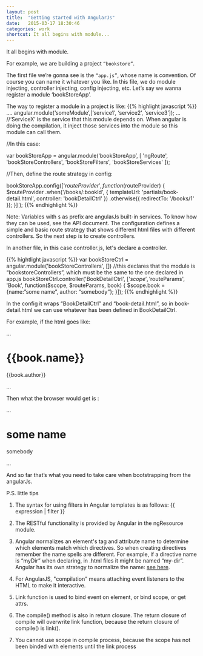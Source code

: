 ```yaml
---
layout: post
title:  "Getting started with AngularJs"
date:   2015-03-17 18:30:46
categories: work
shortcut: It all begins with module...
---
```

It all begins with module. 

For example, we are building a project `“bookstore”`.

The first file we’re gonna see is the `“app.js”`, whose name is convention. Of course you can name it whatever you like. In this file, we do module injecting, controller injecting, config injecting, etc. Let’s say we wanna register a module ‘bookStoreApp’.

The way to register a module in a project is like:
{{% highlight javascript %}}
  ....
  angular.module(‘someModule’,[‘service1’, ‘service2’, ‘service3’]);
  ...
  //‘ServiceX’ is the service that this module depends on. When angular is doing the compilation, it inject those services into the module so this module can call them.

  //In this case:

  var bookStoreApp = angular.module(‘bookStoreApp’, [
    'ngRoute',
    'bookStoreControllers',
    'bookStoreFilters',
    'bookStoreServices'
  ]);

  //Then, define the route strategy in config:

  bookStoreApp.config(['$routeProvider',
    function($routeProvider) {
      $routeProvider
  .when('/books/:bookId', {
          templateUrl: 'partials/book-detail.html',
          controller: 'bookDetailCtrl'
        })
  .otherwise({
          redirectTo: '/books/1'
        });
    }]
  );
{{% endhighlight %}}

Note: Variables with `$` as prefix are angularJs built-in services. To know how they can be used, see the API document. The configuration defines a simple and basic route strategy that shows different html files with different controllers. So the next step is to create controllers.

In another file, in this case controller.js, let's declare a controller.

{{% hightlight javascript %}}
  var bookStoreCtrl = angular.module('bookStoreControllers', [])
  //this declares that the module is “bookstoreControllers”, which must be the same to the one declared in app.js
  bookStoreCtrl.controller('BookDetailCtrl', ['$scope', '$routeParams', 'Book',
    function($scope, $routeParams, book) {
      $scope.book = {name:”some name”, author: “somebody”};
  }]);
{{% endhighlight %}}

In the config it wraps “BookDetailCtrl” and “book-detail.html”, so in book-detail.html we can use whatever has been defined in BookDetailCtrl.

For example, if the html goes like: 

…
	<h1>{{book.name}}</h1>

<p>{{book.author}}</p>

…

Then what the browser would get is :

…
	<h1>some name</h1>

<p>somebody</p>

…

And so far that’s what you need to take care when bootstrapping from the angularJs.

P.S. little tips

1. The syntax for using filters in Angular templates is as follows: {{ expression | filter }}

2. The RESTful functionality is provided by Angular in the ngResource module.

3. Angular normalizes an element's tag and attribute name to determine which elements match which directives. So when creating directives remember the name spells are different. For example, if a directive name is “myDir” when declaring, in .html files it might be named “my-dir”. Angular has its own strategy to normalize the name: [see here][docs]. 

4. For AngularJS, "compilation" means attaching event listeners to the HTML to make it interactive.

5. Link function is used to bind event on element, or bind scope, or get attrs.

6. The compile() method is also in return closure. The return closure of compile will overwrite link function, because the return closure of compile() is link().

7. You cannot use scope in compile process, because the scope has not been binded with elements until the link process 


[docs]:https://docs.angularjs.org/guide/directive#normalization